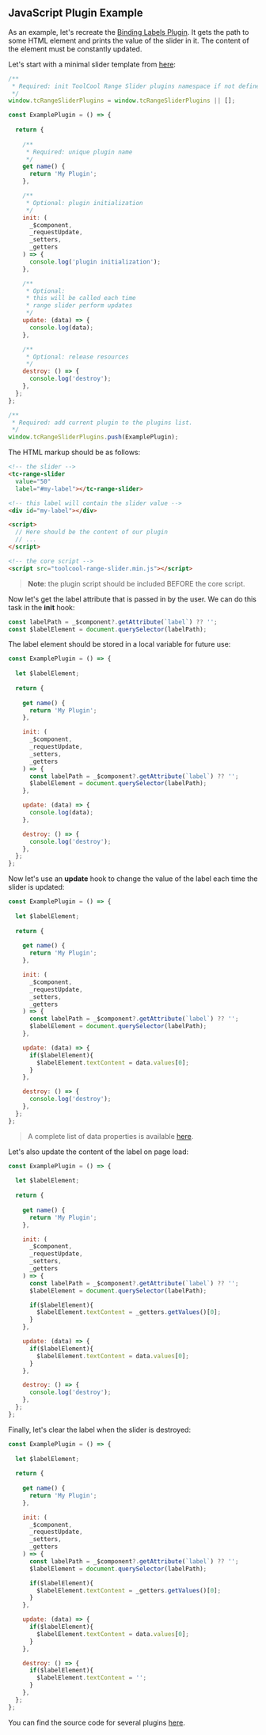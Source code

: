 ## JavaScript Plugin Example

As an example, let's recreate the [Binding Labels Plugin](/pages/auto-binding-labels.html). It gets the path to some HTML element and prints the value of the slider in it. The content of the element must be constantly updated.

Let's start with a minimal slider template from [here](/pages/javascript-plugins.html):

```js
/**
 * Required: init ToolCool Range Slider plugins namespace if not defined yet
 */
window.tcRangeSliderPlugins = window.tcRangeSliderPlugins || [];

const ExamplePlugin = () => {
  
  return {
    
    /**
     * Required: unique plugin name
     */
    get name() {
      return 'My Plugin';
    },

    /**
     * Optional: plugin initialization
     */
    init: (
      _$component,
      _requestUpdate,
      _setters,
      _getters
    ) => {
      console.log('plugin initialization');
    },

    /**
     * Optional:
     * this will be called each time
     * range slider perform updates
     */
    update: (data) => {
      console.log(data);
    },

    /**
     * Optional: release resources
     */
    destroy: () => {
      console.log('destroy');
    },
  };
};

/**
 * Required: add current plugin to the plugins list.
 */
window.tcRangeSliderPlugins.push(ExamplePlugin);
```

The HTML markup should be as follows:

```html
<!-- the slider -->
<tc-range-slider 
  value="50" 
  label="#my-label"></tc-range-slider>

<!-- this label will contain the slider value -->
<div id="my-label"></div>

<script>
  // Here should be the content of our plugin
  // ...
</script>

<!-- the core script -->
<script src="toolcool-range-slider.min.js"></script>
```

> **Note**: the plugin script should be included BEFORE the core script.


Now let's get the label attribute that is passed in by the user. We can do this task in the **init** hook:

```js
const labelPath = _$component?.getAttribute(`label`) ?? '';
const $labelElement = document.querySelector(labelPath);
```

The label element should be stored in a local variable for future use: 

```js
const ExamplePlugin = () => {
  
  let $labelElement;
  
  return {
    
    get name() {
      return 'My Plugin';
    },

    init: (
      _$component,
      _requestUpdate,
      _setters,
      _getters
    ) => {
      const labelPath = _$component?.getAttribute(`label`) ?? '';
      $labelElement = document.querySelector(labelPath);
    },

    update: (data) => {
      console.log(data);
    },

    destroy: () => {
      console.log('destroy');
    },
  };
};
```

Now let's use an **update** hook to change the value of the label each time the slider is updated:

```js
const ExamplePlugin = () => {
  
  let $labelElement;
  
  return {
    
    get name() {
      return 'My Plugin';
    },

    init: (
      _$component,
      _requestUpdate,
      _setters,
      _getters
    ) => {
      const labelPath = _$component?.getAttribute(`label`) ?? '';
      $labelElement = document.querySelector(labelPath);
    },

    update: (data) => {
      if($labelElement){
        $labelElement.textContent = data.values[0];
      }
    },

    destroy: () => {
      console.log('destroy');
    },
  };
};
```

> A complete list of data properties is available [here](/pages/plugin-data-interface.html).

Let's also update the content of the label on page load:

```js
const ExamplePlugin = () => {
  
  let $labelElement;
  
  return {
    
    get name() {
      return 'My Plugin';
    },

    init: (
      _$component,
      _requestUpdate,
      _setters,
      _getters
    ) => {
      const labelPath = _$component?.getAttribute(`label`) ?? '';
      $labelElement = document.querySelector(labelPath);

      if($labelElement){
        $labelElement.textContent = _getters.getValues()[0];
      }
    },

    update: (data) => {
      if($labelElement){
        $labelElement.textContent = data.values[0];
      }
    },

    destroy: () => {
      console.log('destroy');
    },
  };
};
```

Finally, let's clear the label when the slider is destroyed:

```js
const ExamplePlugin = () => {
  
  let $labelElement;
  
  return {
    
    get name() {
      return 'My Plugin';
    },

    init: (
      _$component,
      _requestUpdate,
      _setters,
      _getters
    ) => {
      const labelPath = _$component?.getAttribute(`label`) ?? '';
      $labelElement = document.querySelector(labelPath);

      if($labelElement){
        $labelElement.textContent = _getters.getValues()[0];
      }
    },

    update: (data) => {
      if($labelElement){
        $labelElement.textContent = data.values[0];
      }
    },

    destroy: () => {
      if($labelElement){
        $labelElement.textContent = '';
      }
    },
  };
};
```

You can find the source code for several plugins [here](https://github.com/toolcool-org/toolcool-range-slider/tree/main/src/plugins).

